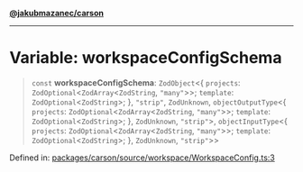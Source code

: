 [**@jakubmazanec/carson**](../README.md)

---

# Variable: workspaceConfigSchema

> `const` **workspaceConfigSchema**: `ZodObject`\<\{ `projects`:
> `ZodOptional`\<`ZodArray`\<`ZodString`, `"many"`\>\>; `template`: `ZodOptional`\<`ZodString`\>;
> \}, `"strip"`, `ZodUnknown`, `objectOutputType`\<\{ `projects`:
> `ZodOptional`\<`ZodArray`\<`ZodString`, `"many"`\>\>; `template`: `ZodOptional`\<`ZodString`\>;
> \}, `ZodUnknown`, `"strip"`\>, `objectInputType`\<\{ `projects`:
> `ZodOptional`\<`ZodArray`\<`ZodString`, `"many"`\>\>; `template`: `ZodOptional`\<`ZodString`\>;
> \}, `ZodUnknown`, `"strip"`\>\>

Defined in:
[packages/carson/source/workspace/WorkspaceConfig.ts:3](https://github.com/jakubmazanec/tools/blob/a9ba87d349a220bbed24d161794f90a6ba6009e5/packages/carson/source/workspace/WorkspaceConfig.ts#L3)
